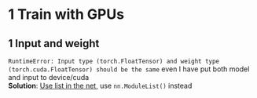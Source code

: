# 1 Train with GPUs
## 1 Input and weight
`RuntimeError: Input type (torch.FloatTensor) and weight type (torch.cuda.FloatTensor) should be the same` even I have put both model and input to device/cuda</br>
**Solution**: [Use list in the net](https://github.com/pytorch/pytorch/issues/8017), use `nn.ModuleList()` instead
